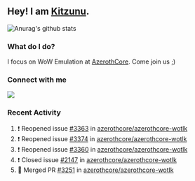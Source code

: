 ## Hey! I am [Kitzunu](https://Github.com/Kitzunu).

![Anurag's github stats](https://github-readme-stats.kitzunu.vercel.app/api?username=Kitzunu&show_icons=true)

### What do I do?

I focus on WoW Emulation at [AzerothCore](https://Github.com/AzerothCore). Come join us ;)

### Connect with me
[![](https://img.shields.io/badge/AzerothCore%20Discord-Connect%20with%20me!-green)](https://discord.com/invite/gkt4y2x)

### Recent Activity

<!--START_SECTION:activity-->
1. ❗️ Reopened issue [#3363](https://github.com//azerothcore/azerothcore-wotlk/issues/3363) in [azerothcore/azerothcore-wotlk](https://github.com//azerothcore/azerothcore-wotlk)
2. ❗️ Reopened issue [#3374](https://github.com//azerothcore/azerothcore-wotlk/issues/3374) in [azerothcore/azerothcore-wotlk](https://github.com//azerothcore/azerothcore-wotlk)
3. ❗️ Reopened issue [#3360](https://github.com//azerothcore/azerothcore-wotlk/issues/3360) in [azerothcore/azerothcore-wotlk](https://github.com//azerothcore/azerothcore-wotlk)
4. ❗️ Closed issue [#2147](https://github.com//azerothcore/azerothcore-wotlk/issues/2147) in [azerothcore/azerothcore-wotlk](https://github.com//azerothcore/azerothcore-wotlk)
5. 🎉 Merged PR [#3251](https://github.com//azerothcore/azerothcore-wotlk/pull/3251) in [azerothcore/azerothcore-wotlk](https://github.com//azerothcore/azerothcore-wotlk)
<!--END_SECTION:activity-->
